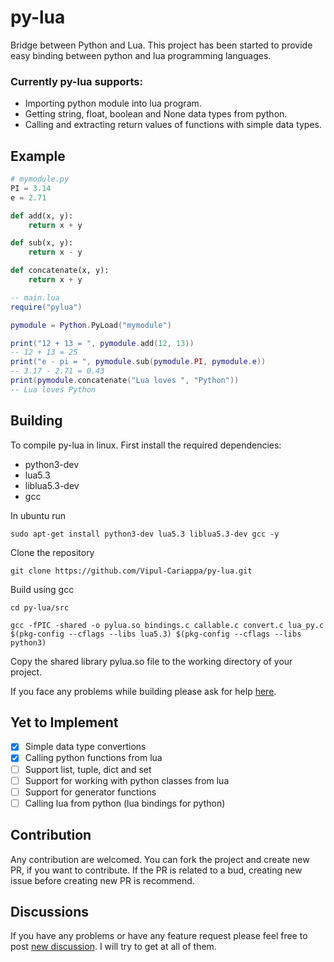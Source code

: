 # py-lua
Bridge between Python and Lua.
This project has been started to provide easy binding between python and lua programming languages.

### Currently py-lua supports:
- Importing python module into lua program.
- Getting string, float, boolean and None data types from python.
- Calling and extracting return values of functions with simple data types.

## Example
```python
# mymodule.py
PI = 3.14
e = 2.71

def add(x, y):
    return x + y

def sub(x, y):
    return x - y

def concatenate(x, y):
    return x + y
```

```lua
-- main.lua
require("pylua")

pymodule = Python.PyLoad("mymodule")

print("12 + 13 = ", pymodule.add(12, 13))
-- 12 + 13 = 25
print("e - pi = ", pymodule.sub(pymodule.PI, pymodule.e))
-- 3.17 - 2.71 = 0.43
print(pymodule.concatenate("Lua loves ", "Python"))
-- Lua loves Python
```

## Building
To compile py-lua in linux. First install the required dependencies:
- python3-dev
- lua5.3
- liblua5.3-dev
- gcc

In ubuntu run

`sudo apt-get install python3-dev lua5.3 liblua5.3-dev gcc -y`

Clone the repository

`git clone https://github.com/Vipul-Cariappa/py-lua.git`

Build using gcc

`cd py-lua/src`

`gcc -fPIC -shared -o pylua.so bindings.c callable.c convert.c lua_py.c $(pkg-config --cflags --libs lua5.3) $(pkg-config --cflags --libs python3)`

Copy the shared library pylua.so file to the working directory of your project.

If you face any problems while building please ask for help [here](https://github.com/Vipul-Cariappa/py-lua/discussions/new).


## Yet to Implement
- [x] Simple data type convertions
- [x] Calling python functions from lua
- [ ] Support list, tuple, dict and set
- [ ] Support for working with python classes from lua
- [ ] Support for generator functions
- [ ] Calling lua from python (lua bindings for python)

## Contribution
Any contribution are welcomed. 
You can fork the project and create new PR, if you want to contribute. 
If the PR is related to a bud, creating new issue before creating new PR is recommend.

## Discussions
If you have any problems or have any feature request please feel free to post [new discussion](https://github.com/Vipul-Cariappa/py-lua/discussions/new). I will try to get at all of them.
